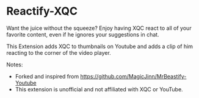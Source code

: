 # Reactify-XQC

Want the juice without the squeeze? Enjoy having XQC react to all of your favorite content, even if he ignores your suggestions in chat.

This Extension adds XQC to thumbnails on Youtube and adds a clip of him reacting to the corner of the video player.

Notes:
* Forked and inspired from https://github.com/MagicJinn/MrBeastify-Youtube
* This extension is unofficial and not affiliated with XQC or YouTube.
